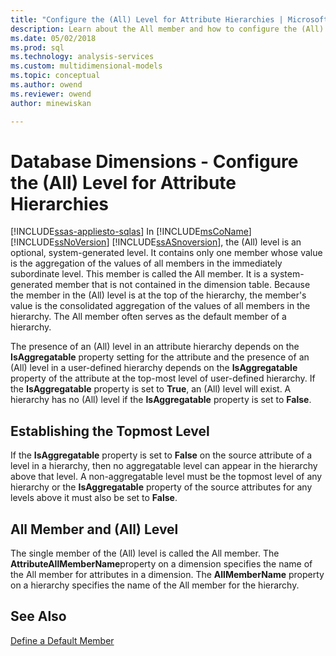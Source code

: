 ```yaml
---
title: "Configure the (All) Level for Attribute Hierarchies | Microsoft Docs"
description: Learn about the All member and how to configure the (All) Level for Attribute Hierarchies in Database Dimensions.
ms.date: 05/02/2018
ms.prod: sql
ms.technology: analysis-services
ms.custom: multidimensional-models
ms.topic: conceptual
ms.author: owend
ms.reviewer: owend
author: minewiskan

---
```

# Database Dimensions - Configure the (All) Level for Attribute Hierarchies
[!INCLUDE[ssas-appliesto-sqlas](../includes/ssas-appliesto-sqlas.md)]
  In [!INCLUDE[msCoName](../includes/msconame-md.md)] [!INCLUDE[ssNoVersion](../includes/ssnoversion-md.md)] [!INCLUDE[ssASnoversion](../includes/ssasnoversion-md.md)], the (All) level is an optional, system-generated level. It contains only one member whose value is the aggregation of the values of all members in the immediately subordinate level. This member is called the All member. It is a system-generated member that is not contained in the dimension table. Because the member in the (All) level is at the top of the hierarchy, the member's value is the consolidated aggregation of the values of all members in the hierarchy. The All member often serves as the default member of a hierarchy.  
  
 The presence of an (All) level in an attribute hierarchy depends on the **IsAggregatable** property setting for the attribute and the presence of an (All) level in a user-defined hierarchy depends on the **IsAggregatable** property of the attribute at the top-most level of user-defined hierarchy. If the **IsAggregatable** property is set to **True**, an (All) level will exist. A hierarchy has no (All) level if the **IsAggregatable** property is set to **False**.  
  
## Establishing the Topmost Level  
 If the **IsAggregatable** property is set to **False** on the source attribute of a level in a hierarchy, then no aggregatable level can appear in the hierarchy above that level. A non-aggregatable level must be the topmost level of any hierarchy or the **IsAggregatable** property of the source attributes for any levels above it must also be set to **False**.  
  
## All Member and (All) Level  
 The single member of the (All) level is called the All member. The **AttributeAllMemberName**property on a dimension specifies the name of the All member for attributes in a dimension. The **AllMemberName** property on a hierarchy specifies the name of the All member for the hierarchy.  
  
## See Also  
 [Define a Default Member](../../analysis-services/multidimensional-models/attribute-properties-define-a-default-member.md)  
  
  
